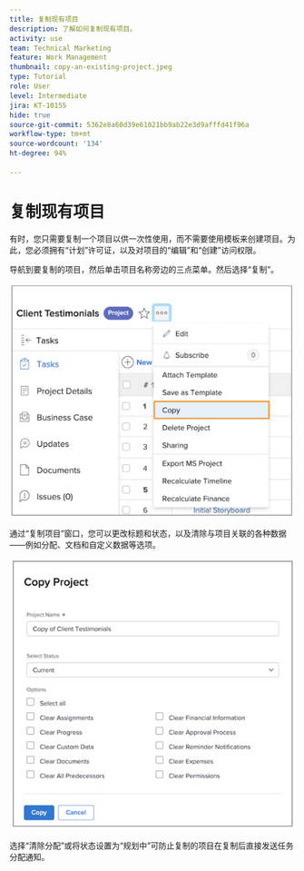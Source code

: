 ```yaml
---
title: 复制现有项目
description: 了解如何复制现有项目。
activity: use
team: Technical Marketing
feature: Work Management
thumbnail: copy-an-existing-project.jpeg
type: Tutorial
role: User
level: Intermediate
jira: KT-10155
hide: true
source-git-commit: 5362e8a60d39e61021bb9ab22e3d9afffd41f96a
workflow-type: tm+mt
source-wordcount: '134'
ht-degree: 94%

---
```


# 复制现有项目

有时，您只需要复制一个项目以供一次性使用，而不需要使用模板来创建项目。为此，您必须拥有“计划”许可证，以及对项目的“编辑”和“创建”访问权限。

导航到要复制的项目，然后单击项目名称旁边的三点菜单。然后选择“复制”。

![复制项目菜单选项](assets/copy-existing-01.png)

通过“复制项目”窗口，您可以更改标题和状态，以及清除与项目关联的各种数据——例如分配、文档和自定义数据等选项。

![复制项目选项](assets/copy-existing-02.png)


选择“清除分配”或将状态设置为“规划中”可防止复制的项目在复制后直接发送任务分配通知。
